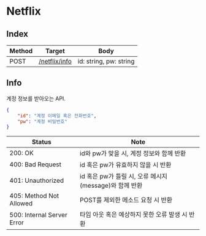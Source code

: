 # Netflix

## Index

| Method | Target                 | Body                   |
|--------|------------------------|------------------------|
| POST   | [/netflix/info](#info) | id: string, pw: string |

## Info

계정 정보를 받아오는 API.

```json
{
    "id": "계정 이메일 혹은 전화번호",
    "pw": "계정 비밀번호"
}
```

| Status                     | Note                                                   |
|----------------------------|--------------------------------------------------------|
| 200: OK                    | id와 pw가 맞을 시, 계정 정보와 함께 반환               |
| 400: Bad Request           | id 혹은 pw가 유효하지 않을 시 반환                     |
| 401: Unauthorized          | id 혹은 pw가 틀릴 시, 오류 메시지(message)와 함께 반환 |
| 405: Method Not Allowed    | POST를 제외한 메소드 요청 시 반환                      |
| 500: Internal Server Error | 타임 아웃 혹은 예상하지 못한 오류 발생 시 반환         |
